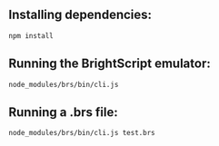 ## Installing dependencies:

```
npm install
```

## Running the BrightScript emulator:

```
node_modules/brs/bin/cli.js
```

## Running a .brs file:

```
node_modules/brs/bin/cli.js test.brs
```
